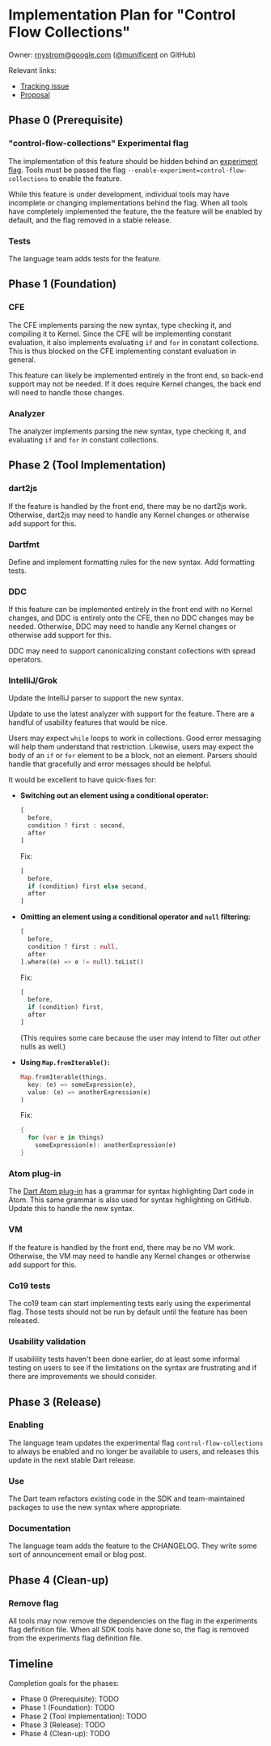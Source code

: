 # Implementation Plan for "Control Flow Collections"

Owner: rnystrom@google.com ([@munificent](https://github.com/munificent/) on GitHub)

Relevant links:

* [Tracking issue](https://github.com/dart-lang/language/issues/78)
* [Proposal](https://github.com/dart-lang/language/blob/master/working/control-flow-collections/feature-specification.md)

## Phase 0 (Prerequisite)

### "control-flow-collections" Experimental flag

The implementation of this feature should be hidden behind an [experiment
flag][]. Tools must be passed the flag
`--enable-experiment=control-flow-collections` to enable the feature.

[experiment flag]: https://github.com/dart-lang/sdk/blob/master/docs/process/experimental-flags.md

While this feature is under development, individual tools may have incomplete or
changing implementations behind the flag. When all tools have completely
implemented the feature, the the feature will be enabled by default, and the
flag removed in a stable release.

### Tests

The language team adds tests for the feature.

## Phase 1 (Foundation)

### CFE

The CFE implements parsing the new syntax, type checking it, and compiling it to
Kernel. Since the CFE will be implementing constant evaluation, it also
implements evaluating `if` and `for` in constant collections. This is thus
blocked on the CFE implementing constant evaluation in general.

This feature can likely be implemented entirely in the front end, so back-end
support may not be needed. If it does require Kernel changes, the back end will
need to handle those changes.

### Analyzer

The analyzer implements parsing the new syntax, type checking it, and
evaluating `if` and `for` in constant collections.

## Phase 2 (Tool Implementation)

### dart2js

If the feature is handled by the front end, there may be no dart2js work.
Otherwise, dart2js may need to handle any Kernel changes or otherwise add
support for this.

### Dartfmt

Define and implement formatting rules for the new syntax. Add formatting tests.

### DDC

If this feature can be implemented entirely in the front end with no Kernel
changes, and DDC is entirely onto the CFE, then no DDC changes may be needed.
Otherwise, DDC may need to handle any Kernel changes or otherwise add support
for this.

DDC may need to support canonicalizing constant collections with spread
operators.

### IntelliJ/Grok

Update the IntelliJ parser to support the new syntax.

Update to use the latest analyzer with support for the feature. There are a
handful of usability features that would be nice.

Users may expect `while` loops to work in collections. Good error messaging will
help them understand that restriction. Likewise, users may expect the body of an
`if` or `for` element to be a block, not an element. Parsers should handle that
gracefully and error messages should be helpful.

It would be excellent to have quick-fixes for:

*   **Switching out an element using a conditional operator:**

    ```dart
    [
      before,
      condition ? first : second,
      after
    ]
    ```

    Fix:

    ```dart
    [
      before,
      if (condition) first else second,
      after
    ]
    ```

*   **Omitting an element using a conditional operator and `null` filtering:**

    ```dart
    [
      before,
      condition ? first : null,
      after
    ].where((e) => e != null).toList()
    ```

    Fix:

    ```dart
    [
      before,
      if (condition) first,
      after
    ]
    ```

    (This requires some care because the user may intend to filter out *other*
    nulls as well.)

*   **Using `Map.fromIterable()`:**

    ```dart
    Map.fromIterable(things,
      key: (e) => someExpression(e),
      value: (e) => anotherExpression(e)
    )
    ```

    Fix:

    ```dart
    {
      for (var e in things)
        someExpression(e): anotherExpression(e)
    }
    ```

### Atom plug-in

The [Dart Atom plug-in][atom] has a grammar for syntax highlighting Dart code in
Atom. This same grammar is also used for syntax highlighting on GitHub. Update
this to handle the new syntax.

[atom]: https://github.com/dart-atom/dart

### VM

If the feature is handled by the front end, there may be no VM work. Otherwise,
the VM may need to handle any Kernel changes or otherwise add support for this.

### Co19 tests

The co19 team can start implementing tests early using the experimental flag.
Those tests should not be run by default until the feature has been released.

### Usability validation

If usabilility tests haven't been done earlier, do at least some informal
testing on users to see if the limitations on the syntax are frustrating and if
there are improvements we should consider.

## Phase 3 (Release)

### Enabling

The language team updates the experimental flag `control-flow-collections` to
always be enabled and no longer be available to users, and releases this update
in the next stable Dart release.

### Use

The Dart team refactors existing code in the SDK and team-maintained packages
to use the new syntax where appropriate.

### Documentation

The language team adds the feature to the CHANGELOG. They write some sort of
announcement email or blog post.

## Phase 4 (Clean-up)

### Remove flag

All tools may now remove the dependencies on the flag in the experiments flag
definition file. When all SDK tools have done so, the flag is removed from the
experiments flag definition file.

## Timeline

Completion goals for the phases:

*   Phase 0 (Prerequisite): TODO
*   Phase 1 (Foundation): TODO
*   Phase 2 (Tool Implementation): TODO
*   Phase 3 (Release): TODO
*   Phase 4 (Clean-up): TODO
